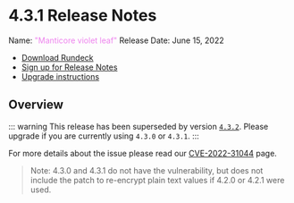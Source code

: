 # 4.3.1 Release Notes

Name: <span style="color: violet"><span class="glyphicon glyphicon-leaf"></span> "Manticore violet leaf"</span>
Release Date: June 15, 2022

- [Download Rundeck](https://download.rundeck.com/)
- [Sign up for Release Notes](https://www.rundeck.com/release-notes-signup)
- [Upgrade instructions](/upgrading/)

## Overview

::: warning
This release has been superseded by version [`4.3.2`](version-4.3.2.md).  Please upgrade if you are currently using `4.3.0` or `4.3.1`.
:::

For more details about the issue please read our [CVE-2022-31044](/history/cves/cve-2022-31044.md) page.

> Note: 4.3.0 and 4.3.1 do not have the vulnerability, but does not include the patch to re-encrypt plain text values if 4.2.0 or 4.2.1 were used.
